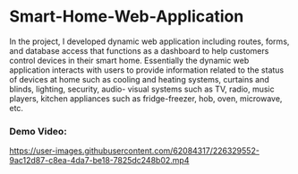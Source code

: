 # Smart-Home-Web-Application

In the project, I developed dynamic web application including routes, forms, and database access that functions as a dashboard to help customers control devices in their smart home. Essentially the dynamic web application interacts with users to provide information related to the status of devices at home such as cooling and heating systems, curtains and blinds, lighting, security, audio- visual systems such as TV, radio, music players, kitchen appliances such as fridge-freezer, hob, oven, microwave, etc.

### Demo Video:
https://user-images.githubusercontent.com/62084317/226329552-9ac12d87-c8ea-4da7-be18-7825dc248b02.mp4
